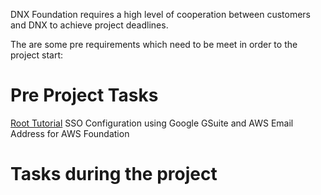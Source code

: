 DNX Foundation requires a high level of cooperation between customers and DNX to achieve project deadlines.

The are some pre requirements which need to be meet in order to the project start:

# Pre Project Tasks #
[Root Tutorial](DNX-root.md)
SSO Configuration using Google GSuite and AWS
Email Address for AWS Foundation

# Tasks during the project #

